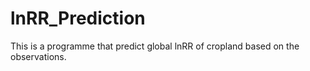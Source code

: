 # lnRR_Prediction
This is a programme that predict global lnRR of cropland based on the observations. 
